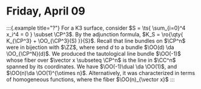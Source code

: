 # Friday, April 09


:::{.example title="?"}
For a K3 surface, consider $S = \ts{ \sum_{i=0}^4 x_i^4 = 0 } \subset \CP^3$.
By the adjunction formula, $K_S = \ro{\qty{ K_{\CP^3} + \OO_{\CP^3}(S) }}{S}$.
Recall that line bundles on $\CP^n$ were in bijection with $\ZZ$, where send $d$ to a bundle $\OO(d) \da \OO_{\CP^N}(d)$.
We produced the tautological line bundle $\OO(-1)$ whose fiber over $\vector x \subseteq \CP^n$ is the line in $\CC^n$ spanned by its coordinates. 
We have $\OO(-1)\dual \da \OO(1)$, and $\OO(n)\da \OO(1)^{\otimes n}$.
Alternatively, it was characterized in terms of homogeneous functions, where the fiber $\OO(n)_{\vector x}$
:::

